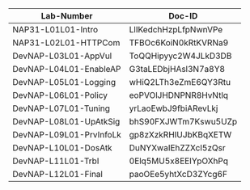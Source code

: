 Lab-Number            |Doc-ID
----------------------|--------------------
NAP31-L01L01-Intro   |LlIKedchHzpLfpNwnVPe
NAP31-L02L01-HTTPCom |TFBOc6KoiN0kRtKVRNa9
DevNAP-L03L01-AppVul  |ToQQHipyyc2W4JLkD3DB
DevNAP-L04L01-EnableAP|G3taLEDbjHAsl3N7a8Y8
DevNAP-L05L01-Logging |wHiQ2LTh3eZmE6QY3Rtu
DevNAP-L06L01-Policy  |eoPVOlJHDNPNR8HvNtlq
DevNAP-L07L01-Tuning  |yrLaoEwbJ9fbiARevLkj
DevNAP-L08L01-UpAtkSig|bhS90FXJWTm7Kswu5UZp
DevNAP-L09L01-PrvInfoLk  |gp8zXzkRHIUJbKBqXETW
DevNAP-L10L01-DosAtk  |DuNYXwaIEhZZXcI5zQsr
DevNAP-L11L01-Trbl    |0Elq5MU5x8EEIYpOXhPq
DevNAP-L12L01-Final   |paoOEe5yhtXcD3ZYcg6F
